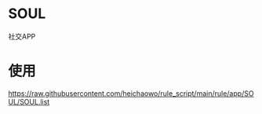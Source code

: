 # SOUL
社交APP
# 使用
https://raw.githubusercontent.com/heichaowo/rule_script/main/rule/app/SOUL/SOUL.list